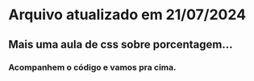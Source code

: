 # Arquivo atualizado em 21/07/2024

## Mais uma aula de css sobre porcentagem...

### Acompanhem o código e vamos pra cima.
